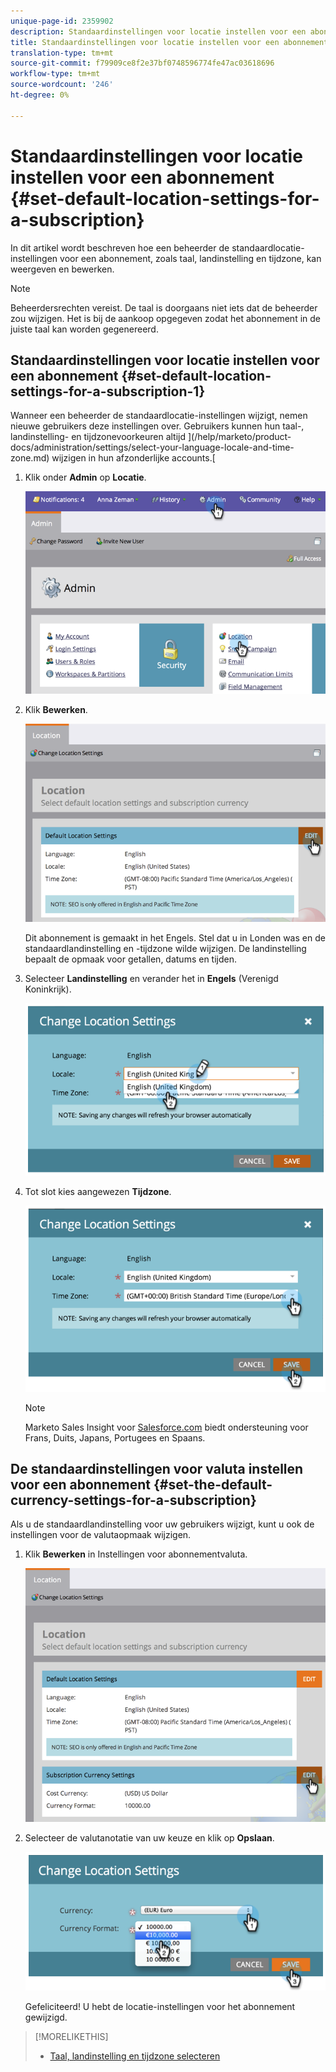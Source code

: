 ```yaml
---
unique-page-id: 2359902
description: Standaardinstellingen voor locatie instellen voor een abonnement - Marketo Docs - Productdocumentatie
title: Standaardinstellingen voor locatie instellen voor een abonnement
translation-type: tm+mt
source-git-commit: f79909ce8f2e37bf0748596774fe47ac03618696
workflow-type: tm+mt
source-wordcount: '246'
ht-degree: 0%

---
```



# Standaardinstellingen voor locatie instellen voor een abonnement {#set-default-location-settings-for-a-subscription}

In dit artikel wordt beschreven hoe een beheerder de standaardlocatie-instellingen voor een abonnement, zoals taal, landinstelling en tijdzone, kan weergeven en bewerken.

>[!NOTE]
>
>Beheerdersrechten vereist. De taal is doorgaans niet iets dat de beheerder zou wijzigen. Het is bij de aankoop opgegeven zodat het abonnement in de juiste taal kan worden gegenereerd.

## Standaardinstellingen voor locatie instellen voor een abonnement {#set-default-location-settings-for-a-subscription-1}

Wanneer een beheerder de standaardlocatie-instellingen wijzigt, nemen nieuwe gebruikers deze instellingen over. Gebruikers kunnen hun taal-, landinstelling- en tijdzonevoorkeuren altijd ](/help/marketo/product-docs/administration/settings/select-your-language-locale-and-time-zone.md) wijzigen in hun afzonderlijke accounts.[

1. Klik onder **Admin** op **Locatie**.

   ![](assets/image2014-11-7-11-3a39-3a17.png)

1. Klik **Bewerken**.

   ![](assets/image2014-11-7-11-3a40-3a39.png)

   Dit abonnement is gemaakt in het Engels. Stel dat u in Londen was en de standaardlandinstelling en -tijdzone wilde wijzigen. De landinstelling bepaalt de opmaak voor getallen, datums en tijden.

1. Selecteer **Landinstelling** en verander het in **Engels** (Verenigd Koninkrijk).

   ![](assets/image2014-11-7-11-3a51-3a26.png)

1. Tot slot kies aangewezen **Tijdzone**.

   ![](assets/image2014-11-7-14-3a42-3a34.png)

   >[!NOTE]
   >
   >Marketo Sales Insight voor [Salesforce.com](https://salesforce.com/) biedt ondersteuning voor Frans, Duits, Japans, Portugees en Spaans.

## De standaardinstellingen voor valuta instellen voor een abonnement {#set-the-default-currency-settings-for-a-subscription}

Als u de standaardlandinstelling voor uw gebruikers wijzigt, kunt u ook de instellingen voor de valutaopmaak wijzigen.

1. Klik **Bewerken** in Instellingen voor abonnementvaluta.

   ![](assets/image2014-11-7-15-3a50-3a33.png)

1. Selecteer de valutanotatie van uw keuze en klik op **Opslaan**.

   ![](assets/image2014-11-7-15-3a58-3a21.png)

   Gefeliciteerd! U hebt de locatie-instellingen voor het abonnement gewijzigd.

>[!MORELIKETHIS]
>
>* [Taal, landinstelling en tijdzone selecteren](/help/marketo/product-docs/administration/settings/select-your-language-locale-and-time-zone.md)

